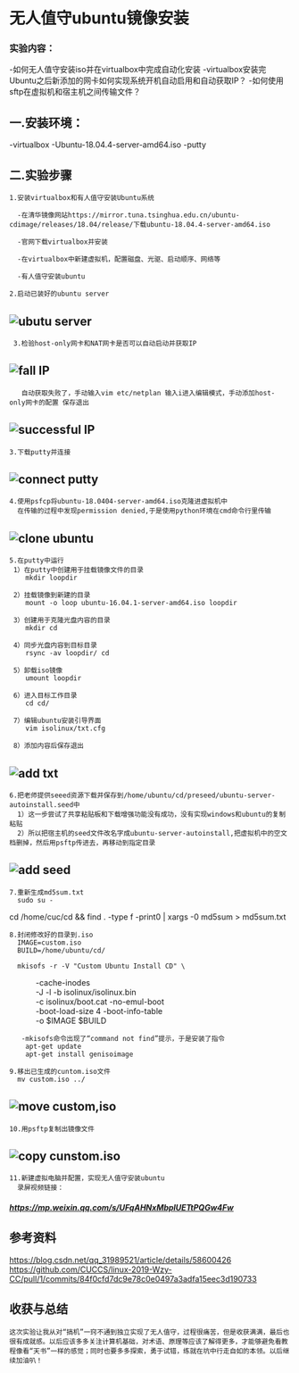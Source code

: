 # 无人值守ubuntu镜像安装


### 实验内容：
-如何无人值守安装iso并在virtualbox中完成自动化安装
-virtualbox安装完Ubuntu之后新添加的网卡如何实现系统开机自动启用和自动获取IP？
-如何使用sftp在虚拟机和宿主机之间传输文件？

## 一.安装环境：
-virtualbox
-Ubuntu-18.04.4-server-amd64.iso
-putty

## 二.实验步骤

    1.安装virtualbox和有人值守安装Ubuntu系统

      -在清华镜像网站https://mirror.tuna.tsinghua.edu.cn/ubuntu-cdimage/releases/18.04/release/下载ubuntu-18.04.4-server-amd64.iso

      -官网下载virtualbox并安装

      -在virtualbox中新建虚拟机，配置磁盘、光驱、启动顺序、网络等

      -有人值守安装ubuntu

    2.启动已装好的ubuntu server

## ![ubutu server](/images/1.jpg)
      
     3.检验host-only网卡和NAT网卡是否可以自动启动并获取IP
## ![fall IP](/images/3.png)

       自动获取失败了，手动输入vim etc/netplan 输入i进入编辑模式，手动添加host-only网卡的配置 保存退出
## ![successful IP](images/4.png)

    3.下载putty并连接
## ![connect putty](images/2.png)

    4.使用psfcp将ubuntu-18.0404-server-amd64.iso克隆进虚拟机中
      在传输的过程中发现permission denied,于是使用python环境在cmd命令行里传输
## ![clone ubuntu](/images/5.png)

    5.在putty中运行
     1）在putty中创建用于挂载镜像文件的目录  
        mkdir loopdir

     2）挂载镜像到新建的目录
        mount -o loop ubuntu-16.04.1-server-amd64.iso loopdir

     3）创建用于克隆光盘内容的目录
        mkdir cd

     4）同步光盘内容到目标目录
        rsync -av loopdir/ cd
     
     5）卸载iso镜像
        umount loopdir

     6）进入目标工作目录
        cd cd/
    
     7）编辑ubuntu安装引导界面
        vim isolinux/txt.cfg
      
     8）添加内容后保存退出
## ![add txt](images/6.png)

    6.把老师提供seeed资源下载并保存到/home/ubuntu/cd/preseed/ubuntu-server-autoinstall.seed中
      1）这一步尝试了共享粘贴板和下载增强功能没有成功，没有实现windows和ubuntu的复制粘贴
      2）所以把宿主机的seed文件改名字成ubuntu-server-autoinstall,把虚拟机中的空文档删掉，然后用psftp传进去，再移动到指定目录
## ![add seed](images/7.jpg)
      
    7.重新生成md5sum.txt
      sudo su -
cd /home/cuc/cd && find . -type f -print0 | xargs -0 md5sum > md5sum.txt
     
    8.封闭修改好的目录到.iso
      IMAGE=custom.iso
      BUILD=/home/ubuntu/cd/
    
      mkisofs -r -V "Custom Ubuntu Install CD" \
            -cache-inodes \
            -J -l -b isolinux/isolinux.bin \
            -c isolinux/boot.cat -no-emul-boot \
            -boot-load-size 4 -boot-info-table \
            -o $IMAGE $BUILD
       
       -mkisofs命令出现了“command not find”提示，于是安装了指令
        apt-get update
        apt-get install genisoimage

    9.移出已生成的cuntom.iso文件
      mv custom.iso ../
## ![move custom,iso](images/8.png)
    
    10.用psftp复制出镜像文件
## ![copy cunstom.iso](images/9.png)
   
    11.新建虚拟电脑并配置，实现无人值守安装ubuntu
      录屏视频链接：

##### <https://mp.weixin.qq.com/s/UFqAHNxMbplUETtPQGw4Fw>
  
## 参考资料

   <https://blog.csdn.net/qq_31989521/article/details/58600426>
   <https://github.com/CUCCS/linux-2019-Wzy-CC/pull/1/commits/84f0cfd7dc9e78c0e0497a3adfa15eec3d190733>
   
## 收获与总结
    这次实验让我从对“搞机”一窍不通到独立实现了无人值守，过程很痛苦，但是收获满满，最后也很有成就感。以后应该多多关注计算机基础，对术语、原理等应该了解得更多，才能够避免看教程像看“天书”一样的感觉；同时也要多多探索，勇于试错，练就在坑中行走自如的本领。以后继续加油叭！
    
    
